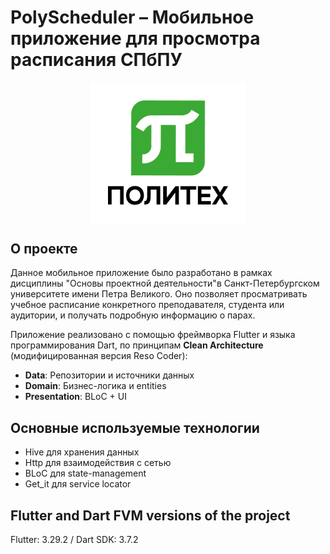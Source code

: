 # PolyScheduler – Мобильное приложение для просмотра расписания СПбПУ

<p align="center">
<img src="docs/images/polytech_logo.jpg" width="250" align="center" alt="Иконка приложения">
</p>

## О проекте

Данное мобильное приложение было разработано в рамках дисциплины "Основы проектной деятельности"в Санкт-Петербургском университете имени Петра Великого. Оно позволяет просматривать учебное расписание конкретного преподавателя, студента или аудитории, и получать подробную информацию о парах. 

Приложение реализовано с помощью фреймворка Flutter и языка программирования Dart, по принципам **Clean Architecture** (модифицированная версия Reso Coder):
- **Data**: Репозитории и источники данных
- **Domain**: Бизнес-логика и entities
- **Presentation**: BLoC + UI

## Основные используемые технологии
+ Hive для хранения данных
+ Http для взаимодействия с сетью
+ BLoC для state-management
+ Get_it для service locator

## Flutter and Dart FVM versions of the project
Flutter: 3.29.2 / Dart SDK: 3.7.2

